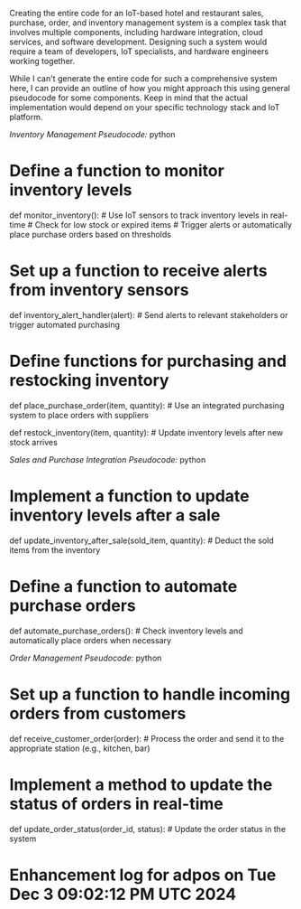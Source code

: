 Creating the entire code for an IoT-based hotel and restaurant sales, purchase, order, and inventory management system is a complex task that involves multiple components, including hardware integration, cloud services, and software development. Designing such a system would require a team of developers, IoT specialists, and hardware engineers working together.

While I can't generate the entire code for such a comprehensive system here, I can provide an outline of how you might approach this using general pseudocode for some components. Keep in mind that the actual implementation would depend on your specific technology stack and IoT platform.

*Inventory Management Pseudocode:*
python
# Define a function to monitor inventory levels
def monitor_inventory():
    # Use IoT sensors to track inventory levels in real-time
    # Check for low stock or expired items
    # Trigger alerts or automatically place purchase orders based on thresholds

# Set up a function to receive alerts from inventory sensors
def inventory_alert_handler(alert):
    # Send alerts to relevant stakeholders or trigger automated purchasing

# Define functions for purchasing and restocking inventory
def place_purchase_order(item, quantity):
    # Use an integrated purchasing system to place orders with suppliers

def restock_inventory(item, quantity):
    # Update inventory levels after new stock arrives


*Sales and Purchase Integration Pseudocode:*
python
# Implement a function to update inventory levels after a sale
def update_inventory_after_sale(sold_item, quantity):
    # Deduct the sold items from the inventory

# Define a function to automate purchase orders
def automate_purchase_orders():
    # Check inventory levels and automatically place orders when necessary


*Order Management Pseudocode:*
python
# Set up a function to handle incoming orders from customers
def receive_customer_order(order):
    # Process the order and send it to the appropriate station (e.g., kitchen, bar)

# Implement a method to update the status of orders in real-time
def update_order_status(order_id, status):
    # Update the order status in the system
# Enhancement log for adpos on Tue Dec  3 09:02:12 PM UTC 2024
